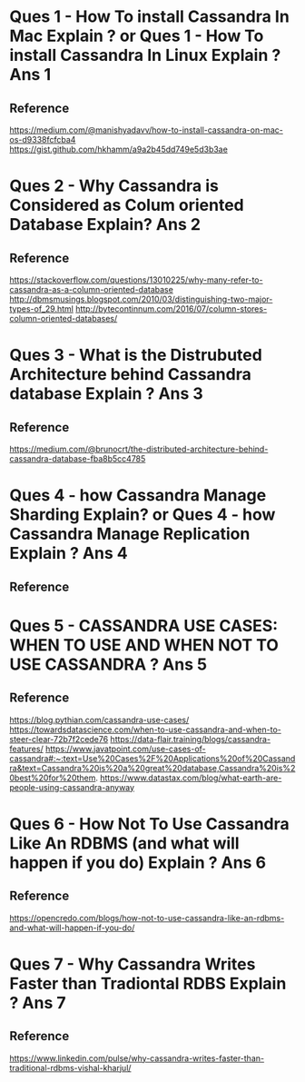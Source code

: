 Ques 1 - How To install Cassandra In Mac Explain ?
or 
Ques 1 - How To install Cassandra In Linux Explain ?
Ans 1
=====
Reference
---------
https://medium.com/@manishyadavv/how-to-install-cassandra-on-mac-os-d9338fcfcba4
https://gist.github.com/hkhamm/a9a2b45dd749e5d3b3ae




Ques 2 - Why Cassandra is Considered as Colum oriented Database Explain?
Ans 2
======
Reference
---------
https://stackoverflow.com/questions/13010225/why-many-refer-to-cassandra-as-a-column-oriented-database
http://dbmsmusings.blogspot.com/2010/03/distinguishing-two-major-types-of_29.html
http://bytecontinnum.com/2016/07/column-stores-column-oriented-databases/



Ques 3 - What is the Distrubuted Architecture behind Cassandra database Explain ?
Ans 3
======
Reference
---------
https://medium.com/@brunocrt/the-distributed-architecture-behind-cassandra-database-fba8b5cc4785



Ques 4 - how Cassandra Manage Sharding Explain?
or
Ques 4 - how Cassandra Manage Replication Explain ?
Ans 4
======
Reference
---------


Ques 5 - CASSANDRA USE CASES: WHEN TO USE AND WHEN NOT TO USE CASSANDRA ?
Ans 5
======
Reference
---------
https://blog.pythian.com/cassandra-use-cases/
https://towardsdatascience.com/when-to-use-cassandra-and-when-to-steer-clear-72b7f2cede76
https://data-flair.training/blogs/cassandra-features/
https://www.javatpoint.com/use-cases-of-cassandra#:~:text=Use%20Cases%2F%20Applications%20of%20Cassandra&text=Cassandra%20is%20a%20great%20database,Cassandra%20is%20best%20for%20them.
https://www.datastax.com/blog/what-earth-are-people-using-cassandra-anyway



Ques 6 - How Not To Use Cassandra Like An RDBMS (and what will happen if you do) Explain ?
Ans 6
=====
Reference
---------
https://opencredo.com/blogs/how-not-to-use-cassandra-like-an-rdbms-and-what-will-happen-if-you-do/


Ques 7 - Why Cassandra Writes Faster than Tradiontal RDBS Explain ?
Ans 7
======
Reference
---------
https://www.linkedin.com/pulse/why-cassandra-writes-faster-than-traditional-rdbms-vishal-kharjul/
